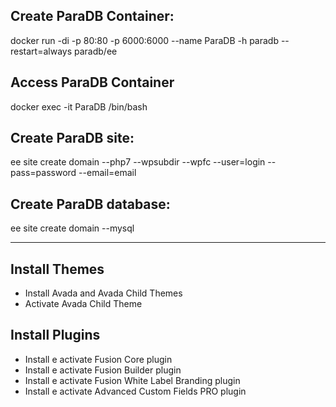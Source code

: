 ## Create ParaDB Container:

docker run -di -p 80:80 -p 6000:6000 --name ParaDB -h paradb --restart=always paradb/ee

## Access ParaDB Container

docker exec -it ParaDB /bin/bash

## Create ParaDB site:

ee site create domain --php7 --wpsubdir --wpfc --user=login --pass=password --email=email

## Create ParaDB database:

ee site create domain --mysql

------------------------------------------

## Install Themes

- Install Avada and Avada Child Themes
- Activate Avada Child Theme

## Install Plugins

- Install e activate Fusion Core plugin
- Install e activate Fusion Builder plugin
- Install e activate Fusion White Label Branding plugin
- Install e activate Advanced Custom Fields PRO plugin


